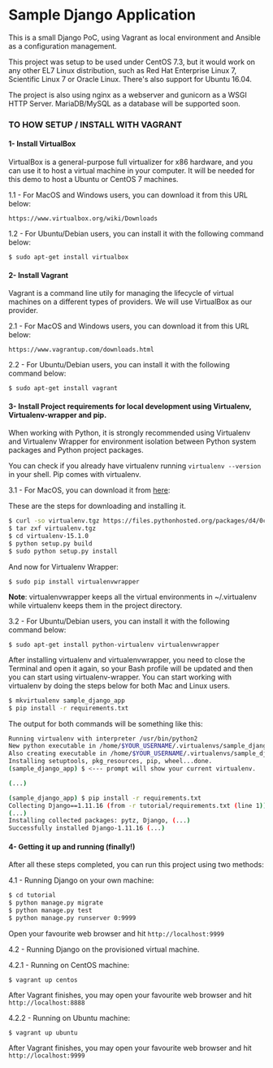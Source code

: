 # Sample Django Application

This is a small Django PoC, using Vagrant as local environment and Ansible as a configuration management.

This project was setup to be used under CentOS 7.3, but it would work on any other EL7 Linux distribution, such as Red Hat Enterprise Linux 7, Scientific Linux 7 or Oracle Linux. There's also support for Ubuntu 16.04.

The project is also using nginx as a webserver and gunicorn as a WSGI HTTP Server. MariaDB/MySQL as a database will be supported soon.

### TO HOW SETUP / INSTALL WITH VAGRANT

#### 1- Install VirtualBox

VirtualBox is a general-purpose full virtualizer for x86 hardware, and you can use it to host a virtual machine in your computer. It will be needed for this demo to host a Ubuntu or CentOS 7 machines.

1.1 - For MacOS and Windows users, you can download it from this URL below:

    https://www.virtualbox.org/wiki/Downloads

1.2 - For Ubuntu/Debian users, you can install it with the following command below:

    $ sudo apt-get install virtualbox

#### 2- Install Vagrant

Vagrant is a command line utily for managing the lifecycle of virtual machines on a different types of providers. We will use VirtualBox as our provider.

2.1 - For MacOS and Windows users, you can download it from this URL below:

    https://www.vagrantup.com/downloads.html

2.2 - For Ubuntu/Debian users, you can install it with the following command below:

    $ sudo apt-get install vagrant

#### 3- Install Project requirements for local development using Virtualenv, Virtualenv-wrapper and pip.

When working with Python, it is strongly recommended using Virtualenv and Virtualenv Wrapper for environment isolation between Python system packages and Python project packages.

You can check if you already have virtualenv running ```virtualenv --version``` in your shell. Pip comes with virtualenv.

3.1 - For MacOS, you can download it from [here](https://pypi.python.org/pypi/virtualenv):

These are the steps for downloading and installing it.

```bash 
$ curl -so virtualenv.tgz https://files.pythonhosted.org/packages/d4/0c/9840c08189e030873387a73b90ada981885010dd9aea134d6de30cd24cb8/virtualenv-15.1.0.tar.gz
$ tar zxf virtualenv.tgz 
$ cd virtualenv-15.1.0
$ python setup.py build 
$ sudo python setup.py install
``` 

And now for Virtualenv Wrapper:

    $ sudo pip install virtualenvwrapper

<B>Note</B>: virtualenvwrapper keeps all the virtual environments in ~/.virtualenv while virtualenv keeps them in the project directory.

3.2 - For Ubuntu/Debian users, you can install it with the following command below:<BR>

    $ sudo apt-get install python-virtualenv virtualenvwrapper

After installing virtualenv and virtualenvwrapper, you need to close the Terminal and open it again, so your Bash profile will be updated and then you can start using virtualenv-wrapper. You can start working with virtualenv by doing the steps below for both Mac and Linux users.

```bash
$ mkvirtualenv sample_django_app
$ pip install -r requirements.txt
```

The output for both commands will be something like this:

```bash
Running virtualenv with interpreter /usr/bin/python2
New python executable in /home/$YOUR_USERNAME/.virtualenvs/sample_django_app/bin/python2
Also creating executable in /home/$YOUR_USERNAME/.virtualenvs/sample_django_app/bin/python
Installing setuptools, pkg_resources, pip, wheel...done.
(sample_django_app) $ <--- prompt will show your current virtualenv.

(...)

(sample_django_app) $ pip install -r requirements.txt 
Collecting Django==1.11.16 (from -r tutorial/requirements.txt (line 1))
(...)
Installing collected packages: pytz, Django, (...)
Successfully installed Django-1.11.16 (...)
```

#### 4- Getting it up and running (finally!)

After all these steps completed, you can run this project using two methods:

4.1 - Running Django on your own machine:

```bash
$ cd tutorial
$ python manage.py migrate
$ python manage.py test
$ python manage.py runserver 0:9999
```

Open your favourite web browser and hit ```http://localhost:9999```

4.2 - Running Django on the provisioned virtual machine.

4.2.1 - Running on CentOS machine:

    $ vagrant up centos

After Vagrant finishes, you may open your favourite web browser and hit ```http://localhost:8888```

4.2.2 - Running on Ubuntu machine:

    $ vagrant up ubuntu

After Vagrant finishes, you may open your favourite web browser and hit ```http://localhost:9999```

